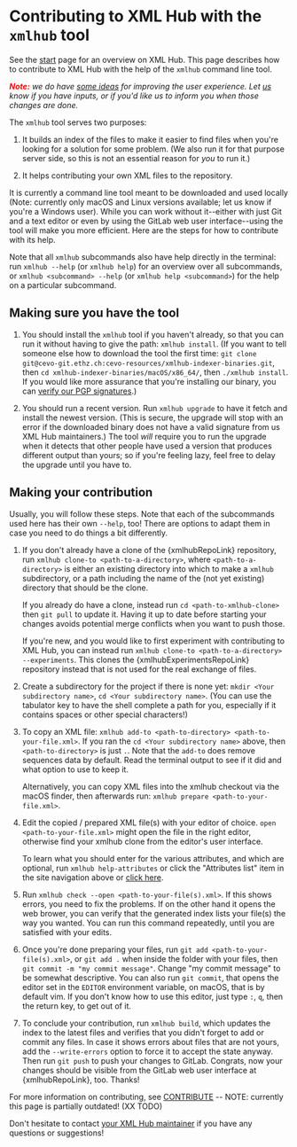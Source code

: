 # Contributing to XML Hub with the `xmlhub` tool

See the [start](start.html) page for an overview on XML Hub. This page
describes how to contribute to XML Hub with the help of the `xmlhub`
command line tool.

*<span style="color: red">**Note:**</span> we do have [some ideas](todo.html) for improving the
user experience. Let [us](about.html) know if you have inputs, or if
you'd like us to inform you when those changes are done.*

The `xmlhub` tool serves two purposes:

1. It builds an index of the files to make it easier to find files
   when you're looking for a solution for some problem. (We also run
   it for that purpose server side, so this is not an essential reason
   for *you* to run it.)

1. It helps contributing your own XML files to the repository.

It is currently a command line tool meant to be downloaded and used
locally (Note: currently only macOS and Linux versions available; let
us know if you're a Windows user).  While you can work without
it--either with just Git and a text editor or even by using the GitLab
web user interface--using the tool will make you more efficient. Here
are the steps for how to contribute with its help.

Note that all `xmlhub` subcommands also have help directly in the
terminal: run `xmlhub --help` (or `xmlhub help`) for an overview over
all subcommands, or `xmlhub <subcommand> --help` (or `xmlhub help
<subcommand>`) for the help on a particular subcommand.

## Making sure you have the tool

1. You should install the `xmlhub` tool if you haven't already, so
   that you can run it without having to give the path: `xmlhub
   install`.  (If you want to tell someone else how to download the
   tool the first time: `git clone
   git@cevo-git.ethz.ch:cevo-resources/xmlhub-indexer-binaries.git`,
   then `cd xmlhub-indexer-binaries/macOS/x86_64/`, then `./xmlhub
   install`.  If you would like more assurance that you're installing
   our binary, you can [verify our PGP signatures](signatures.html).)

2. You should run a recent version. Run `xmlhub upgrade` to have it
   fetch and install the newest version. (This is secure, the upgrade
   will stop with an error if the downloaded binary does not have a
   valid signature from us XML Hub maintainers.) The tool *will*
   require you to run the upgrade when it detects that other people
   have used a version that produces different output than yours; so
   if you're feeling lazy, feel free to delay the upgrade until you
   have to.

## Making your contribution

Usually, you will follow these steps. Note that each of the
subcommands used here has their own `--help`, too! There are options
to adapt them in case you need to do things a bit differently.

1. If you don't already have a clone of the
   {xmlhubRepoLink}
   repository, run `xmlhub clone-to <path-to-a-directory>`, where
   `<path-to-a-directory>` is either an existing directory into which
   to make a `xmlhub` subdirectory, or a path including the name of
   the (not yet existing) directory that should be the clone.
   
   If you already do have a clone, instead run `cd
   <path-to-xmlhub-clone>` then `git pull` to update it. Having it up
   to date before starting your changes avoids potential merge
   conflicts when you want to push those.
   
   If you're new, and you would like to first experiment with
   contributing to XML Hub, you can instead run `xmlhub clone-to
   <path-to-a-directory> --experiments`. This clones the
   {xmlhubExperimentsRepoLink}
   repository instead that is not used for the real exchange of files.

1. Create a subdirectory for the project if there is none yet: `mkdir <Your subdirectory name>`, `cd <Your subdirectory name>`. (You can use the tabulator key to have the shell complete a path for you, especially if it contains spaces or other special characters!)

1. To copy an XML file: `xmlhub add-to <path-to-directory> <path-to-your-file.xml>`. If you ran the `cd <Your subdirectory name>` above, then `<path-to-directory>` is just `.`. Note that the `add-to` does remove sequences data by default. Read the terminal output to see if it did and what option to use to keep it.

    Alternatively, you can copy XML files into the xmlhub checkout via the macOS finder, then afterwards run: `xmlhub prepare <path-to-your-file.xml>`.

1. Edit the copied / prepared XML file(s) with your editor of choice. `open <path-to-your-file.xml>` might open the file in the right editor, otherwise find your xmlhub clone from the editor's user interface.

    To learn what you should enter for the various attributes, and which are optional, run `xmlhub help-attributes` or click the "Attributes list" item in the site navigation above or [click here](attributes.html).

1. Run `xmlhub check --open <path-to-your-file(s).xml>`. If this shows errors, you need to fix the problems. If on the other hand it opens the web brower, you can verify that the generated index lists your file(s) the way you wanted. You can run this command repeatedly, until you are satisfied with your edits.

1. Once you're done preparing your files, run `git add <path-to-your-file(s).xml>`, or `git add .` when inside the folder with your files, then `git commit -m "my commit message"`. Change "my commit message" to be somewhat descriptive. You can also run `git commit`, that opens the editor set in the `EDITOR` environment variable, on macOS, that is by default vim. If you don't know how to use this editor, just type `:`, `q`, then the return key, to get out of it.

1. To conclude your contribution, run `xmlhub build`, which updates the index to the latest files and verifies that you didn't forget to add or commit any files. In case it shows errors about files that are not yours, add the `--write-errors` option to force it to accept the state anyway. Then run `git push` to push your changes to GitLab. Congrats, now your changes should be visible from the GitLab web user interface at {xmlhubRepoLink}, too. Thanks!

For more information on contributing, see [CONTRIBUTE](https://cevo-git.ethz.ch/cevo-resources/xmlhub/-/blob/master/CONTRIBUTE.md) -- NOTE: currently this page is partially outdated! (XX TODO)

Don't hesitate to contact [your XML Hub maintainer](about.html) if you have any questions or suggestions!
